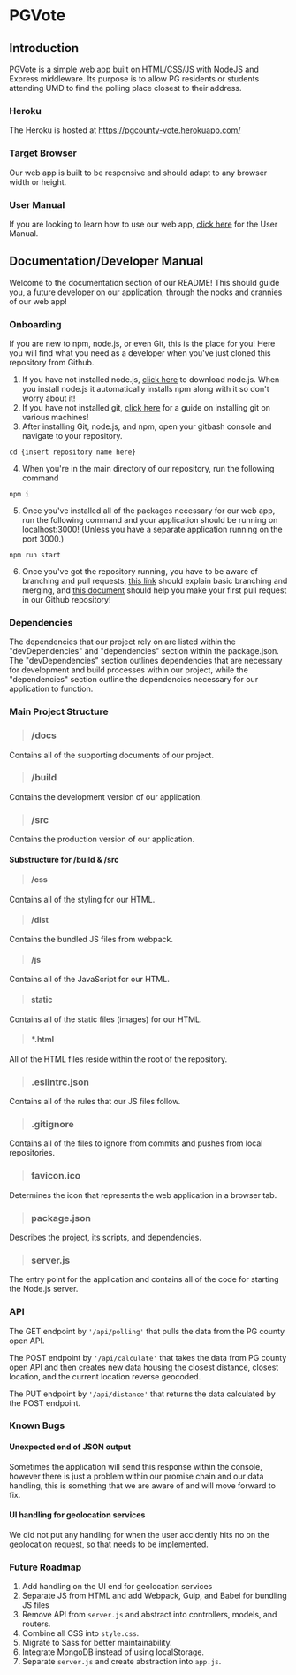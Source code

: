# PGVote
## Introduction
PGVote is a simple web app built on HTML/CSS/JS with NodeJS and Express middleware. Its purpose is to allow PG residents or students attending UMD to find the polling place closest to their address.
### Heroku
The Heroku is hosted at https://pgcounty-vote.herokuapp.com/
### Target Browser
Our web app is built to be responsive and should adapt to any browser width or height.
### User Manual
If you are looking to learn how to use our web app, [click here](./docs/user.md) for the User Manual.
## Documentation/Developer Manual
Welcome to the documentation section of our README! This should guide you, a future developer on our application, through the nooks and crannies of our web app!
### Onboarding
If you are new to npm, node.js, or even Git, this is the place for you! Here you will find what you need as a developer when you've just cloned this repository from Github.
1. If you have not installed node.js, [click here](https://nodejs.org/en/) to download node.js. When you install node.js it automatically installs npm along with it so don't worry about it!
2. If you have not installed git, [click here](https://git-scm.com/book/en/v2/Getting-Started-Installing-Git) for a guide on installing git on various machines!
3. After installing Git, node.js, and npm, open your gitbash console and navigate to your repository.
```
cd {insert repository name here}
```
4. When you're in the main directory of our repository, run the following command
```
npm i
```
5. Once you've installed all of the packages necessary for our web app, run the following command and your application should be running on localhost:3000! (Unless you have a separate application running on the port 3000.)
```
npm run start
```
6. Once you've got the repository running, you have to be aware of branching and pull requests, [this link](https://git-scm.com/book/en/v2/Git-Branching-Basic-Branching-and-Merging) should explain basic branching and merging, and [this document](./docs/pull-requests.md) should help you make your first pull request in our Github repository!
### Dependencies
The dependencies that our project rely on are listed within the "devDependencies" and "dependencies" section within the package.json. The "devDependencies" section outlines dependencies that are necessary for development and build processes within our project, while the "dependencies" section outline the dependencies necessary for our application to function.
### Main Project Structure
> ### /docs
Contains all of the supporting documents of our project.
> ### /build
Contains the development version of our application.
> ### /src
Contains the production version of our application.
#### Substructure for /build & /src
> #### /css
Contains all of the styling for our HTML.
> #### /dist
Contains the bundled JS files from webpack.
> #### /js
Contains all of the JavaScript for our HTML.
> #### static
Contains all of the static files (images) for our HTML.
> #### *.html
All of the HTML files reside within the root of the repository.
> ### .eslintrc.json
Contains all of the rules that our JS files follow.
> ### .gitignore
Contains all of the files to ignore from commits and pushes from local repositories.
> ### favicon.ico
Determines the icon that represents the web application in a browser tab.
> ### package.json
Describes the project, its scripts, and dependencies.
> ### server.js
The entry point for the application and contains all of the code for starting the Node.js server.
### API
The GET endpoint by `'/api/polling'` that pulls the data from the PG county open API.
<br>

The POST endpoint by `'/api/calculate'` that takes the data from PG county open API and then creates new data housing the closest distance, closest location, and the current location reverse geocoded.
<br>

The PUT endpoint by `'/api/distance'` that returns the data calculated by the POST endpoint.
### Known Bugs
#### Unexpected end of JSON output
Sometimes the application will send this response within the console, however there is just a problem within our promise chain and our data handling, this is something that we are aware of and will move forward to fix.
#### UI handling for geolocation services
We did not put any handling for when the user accidently hits no on the geolocation request, so that needs to be implemented.
### Future Roadmap
1. Add handling on the UI end for geolocation services
2. Separate JS from HTML and add Webpack, Gulp, and Babel for bundling JS files
3. Remove API from `server.js` and abstract into controllers, models, and routers.
4. Combine all CSS into `style.css`.
5. Migrate to Sass for better maintainability.
6. Integrate MongoDB instead of using localStorage.
7. Separate `server.js` and create abstraction into `app.js`.